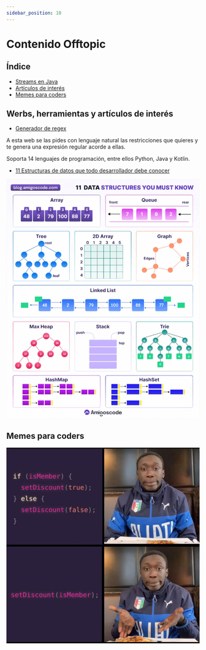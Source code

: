 ```yaml
---
sidebar_position: 10
---
```

# Contenido Offtopic

## Índice

- [Streams en Java](0-JavaStreams.mdx)
- [Artículos de interés](#artículos-de-interés)
- [Memes para coders](#memes-para-coders)

## Werbs, herramientas y artículos de interés

- [Generador de regex](https://www.easyregex.com/es)

A esta web se las pides con lenguaje natural las restricciones que quieres y te genera una expresión regular acorde a ellas. 

Soporta 14 lenguajes de programación, entre ellos Python, Java y Kotlin.

- [11 Estructuras de datos que todo desarrollador debe conocer](https://blog.amigoscode.com/p/11-data-structures-every-developer)

![Gif estructuras de datos](./articles/res/data-structures.webp)


## Memes para coders
![Meme set discount](./memes/meme_set_discount.jpg)